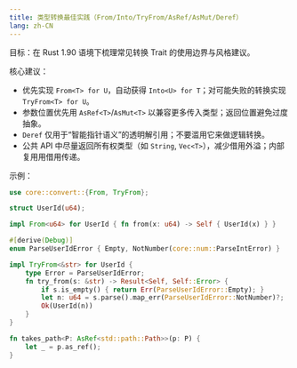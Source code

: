 ```yaml
---
title: 类型转换最佳实践（From/Into/TryFrom/AsRef/AsMut/Deref）
lang: zh-CN
---
```


目标：在 Rust 1.90 语境下梳理常见转换 Trait 的使用边界与风格建议。

核心建议：

- 优先实现 `From<T> for U`，自动获得 `Into<U> for T`；对可能失败的转换实现 `TryFrom<T> for U`。
- 参数位置优先用 `AsRef<T>`/`AsMut<T>` 以兼容更多传入类型；返回位置避免过度抽象。
- `Deref` 仅用于“智能指针语义”的透明解引用；不要滥用它来做逻辑转换。
- 公共 API 中尽量返回所有权类型（如 `String`, `Vec<T>`），减少借用外溢；内部复用用借用传递。

示例：

```rust
use core::convert::{From, TryFrom};

struct UserId(u64);

impl From<u64> for UserId { fn from(x: u64) -> Self { UserId(x) } }

#[derive(Debug)]
enum ParseUserIdError { Empty, NotNumber(core::num::ParseIntError) }

impl TryFrom<&str> for UserId {
    type Error = ParseUserIdError;
    fn try_from(s: &str) -> Result<Self, Self::Error> {
        if s.is_empty() { return Err(ParseUserIdError::Empty); }
        let n: u64 = s.parse().map_err(ParseUserIdError::NotNumber)?;
        Ok(UserId(n))
    }
}

fn takes_path<P: AsRef<std::path::Path>>(p: P) {
    let _ = p.as_ref();
}
```
